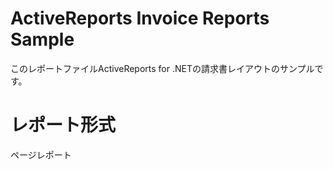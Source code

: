 # ActiveReports Invoice Reports Sample
このレポートファイルActiveReports for .NETの請求書レイアウトのサンプルです。
# レポート形式
ページレポート